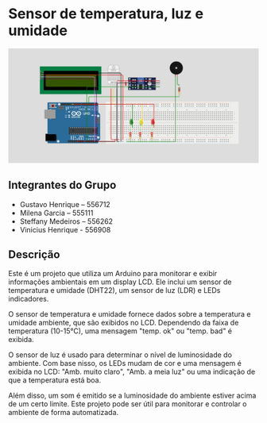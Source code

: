 # Sensor de temperatura, luz e umidade

![SimulaçãoArduino](https://github.com/medeirossteffany/Sensor-temperatura-luz-umidade/blob/main/simula%C3%A7%C3%A3o.jpeg)

## Integrantes do Grupo
- Gustavo Henrique – 556712 
- Milena Garcia – 555111 
- Steffany Medeiros – 556262
- Vinicius Henrique - 556908

## Descrição

Este é um projeto que utiliza um Arduino para monitorar e exibir informações ambientais em um display LCD. Ele inclui um sensor de temperatura e umidade (DHT22), um sensor de luz (LDR) e LEDs indicadores.

O sensor de temperatura e umidade fornece dados sobre a temperatura e umidade ambiente, que são exibidos no LCD. Dependendo da faixa de temperatura (10-15°C), uma mensagem "temp. ok" ou "temp. bad" é exibida.

O sensor de luz é usado para determinar o nível de luminosidade do ambiente. Com base nisso, os LEDs mudam de cor e uma mensagem é exibida no LCD: "Amb. muito claro", "Amb. a meia luz" ou uma indicação de que a temperatura está boa.

Além disso, um som é emitido se a luminosidade do ambiente estiver acima de um certo limite. Este projeto pode ser útil para monitorar e controlar o ambiente de forma automatizada.

